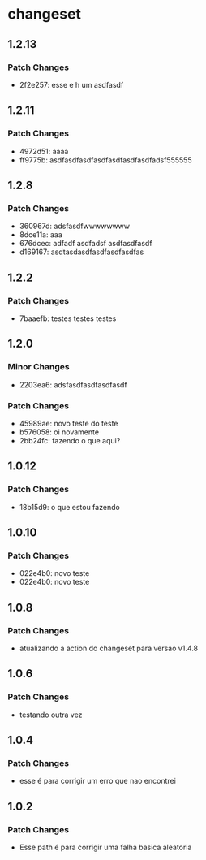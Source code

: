 # changeset

## 1.2.13

### Patch Changes

- 2f2e257: esse e h um asdfasdf

## 1.2.11

### Patch Changes

- 4972d51: aaaa
- ff9775b: asdfasdfasdfasdfasdfasdfasdfadsf555555

## 1.2.8

### Patch Changes

- 360967d: adsfasdfwwwwwwww
- 8dce11a: aaa
- 676dcec: adfadf asdfadsf asdfasdfasdf
- d169167: asdtasdasdfasdfasdfasdfas

## 1.2.2

### Patch Changes

- 7baaefb: testes testes testes

## 1.2.0

### Minor Changes

- 2203ea6: adsfasdfasdfasdfasdf

### Patch Changes

- 45989ae: novo teste do teste
- b576058: oi novamente
- 2bb24fc: fazendo o que aqui?

## 1.0.12

### Patch Changes

- 18b15d9: o que estou fazendo

## 1.0.10

### Patch Changes

- 022e4b0: novo teste
- 022e4b0: novo teste

## 1.0.8

### Patch Changes

- atualizando a action do changeset para versao v1.4.8

## 1.0.6

### Patch Changes

- testando outra vez

## 1.0.4

### Patch Changes

- esse é para corrigir um erro que nao encontrei

## 1.0.2

### Patch Changes

- Esse path é para corrigir uma falha basica aleatoria

